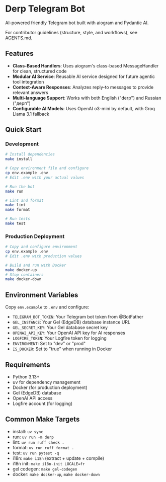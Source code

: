 # Derp Telegram Bot

AI-powered friendly Telegram bot built with aiogram and Pydantic AI.

For contributor guidelines (structure, style, and workflows), see AGENTS.md.

## Features

- **Class-Based Handlers**: Uses aiogram's class-based MessageHandler for clean, structured code
- **Modular AI Service**: Reusable AI service designed for future agentic tool integration
- **Context-Aware Responses**: Analyzes reply-to messages to provide relevant answers
- **Multi-language Support**: Works with both English ("derp") and Russian ("дерп")
- **Configurable AI Models**: Uses OpenAI o3-mini by default, with Groq Llama 3.1 fallback

## Quick Start

### Development

```bash
# Install dependencies
make install

# Copy environment file and configure
cp env.example .env
# Edit .env with your actual values

# Run the bot
make run

# Lint and format
make lint
make format

# Run tests
make test
```

### Production Deployment

```bash
# Copy and configure environment
cp env.example .env
# Edit .env with production values

# Build and run with Docker
make docker-up
# Stop containers
make docker-down
```

## Environment Variables

Copy `env.example` to `.env` and configure:

- `TELEGRAM_BOT_TOKEN`: Your Telegram bot token from @BotFather
- `GEL_INSTANCE`: Your Gel (EdgeDB) database instance URL
- `GEL_SECRET_KEY`: Your Gel database secret key
- `OPENAI_API_KEY`: Your OpenAI API key for AI responses
- `LOGFIRE_TOKEN`: Your Logfire token for logging
- `ENVIRONMENT`: Set to "dev" or "prod"
- `IS_DOCKER`: Set to "true" when running in Docker

## Requirements

- Python 3.13+
- uv for dependency management
- Docker (for production deployment)
- Gel (EdgeDB) database
- OpenAI API access
- Logfire account (for logging)

## Common Make Targets

- install: `uv sync`
- run: `uv run -m derp`
- lint: `uv run ruff check .`
- format: `uv run ruff format .`
- test: `uv run pytest -q`
- i18n: `make i18n` (extract + update + compile)
- i18n init: `make i18n-init LOCALE=fr`
- gel codegen: `make gel-codegen`
- docker: `make docker-up`, `make docker-down`
